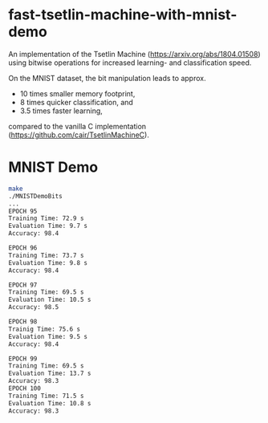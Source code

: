 # fast-tsetlin-machine-with-mnist-demo
An implementation of the Tsetlin Machine (https://arxiv.org/abs/1804.01508) using bitwise operations for increased learning- and classification speed.

On the MNIST dataset, the bit manipulation leads to approx.
* 10 times smaller memory footprint,
* 8 times quicker classification, and
* 3.5 times faster learning,

compared to the vanilla C implementation (https://github.com/cair/TsetlinMachineC). 

# MNIST Demo
```bash
make
./MNISTDemoBits 
...
EPOCH 95
Training Time: 72.9 s
Evaluation Time: 9.7 s
Accuracy: 98.4

EPOCH 96
Training Time: 73.7 s
Evaluation Time: 9.8 s
Accuracy: 98.4

EPOCH 97
Training Time: 69.5 s
Evaluation Time: 10.5 s
Accuracy: 98.5

EPOCH 98
Trainig Time: 75.6 s
Evaluation Time: 9.5 s
Accuracy: 98.4

EPOCH 99
Training Time: 69.5 s
Evaluation Time: 13.7 s
Accuracy: 98.3
EPOCH 100
Training Time: 71.5 s
Evaluation Time: 10.8 s
Accuracy: 98.3
```
